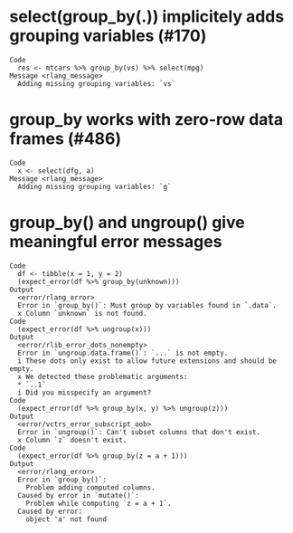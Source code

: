 # select(group_by(.)) implicitely adds grouping variables (#170)

    Code
      res <- mtcars %>% group_by(vs) %>% select(mpg)
    Message <rlang_message>
      Adding missing grouping variables: `vs`

# group_by works with zero-row data frames (#486)

    Code
      x <- select(dfg, a)
    Message <rlang_message>
      Adding missing grouping variables: `g`

# group_by() and ungroup() give meaningful error messages

    Code
      df <- tibble(x = 1, y = 2)
      (expect_error(df %>% group_by(unknown)))
    Output
      <error/rlang_error>
      Error in `group_by()`: Must group by variables found in `.data`.
      x Column `unknown` is not found.
    Code
      (expect_error(df %>% ungroup(x)))
    Output
      <error/rlib_error_dots_nonempty>
      Error in `ungroup.data.frame()`: `...` is not empty.
      i These dots only exist to allow future extensions and should be empty.
      x We detected these problematic arguments:
      * `..1`
      i Did you misspecify an argument?
    Code
      (expect_error(df %>% group_by(x, y) %>% ungroup(z)))
    Output
      <error/vctrs_error_subscript_oob>
      Error in `ungroup()`: Can't subset columns that don't exist.
      x Column `z` doesn't exist.
    Code
      (expect_error(df %>% group_by(z = a + 1)))
    Output
      <error/rlang_error>
      Error in `group_by()`: 
        Problem adding computed columns.
      Caused by error in `mutate()`: 
        Problem while computing `z = a + 1`.
      Caused by error: 
        object 'a' not found

